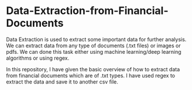 # Data-Extraction-from-Financial-Documents

Data Extraction is used to extract some important data for further analysis. We can extract data from any type of documents (.txt files) or images or pdfs. We can done this task either using machine learning/deep learning algorithms or using regex.

In this repository, I have given the basic overview of how to extract data from financial documents which are of .txt types. I have used regex to extract the data and save it to another csv file. 
